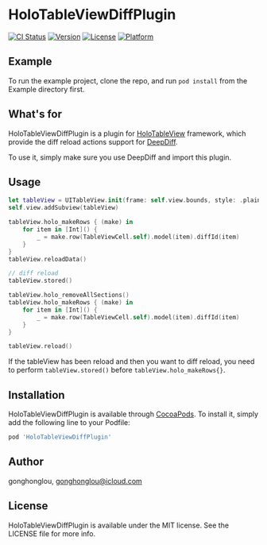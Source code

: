 # HoloTableViewDiffPlugin

[![CI Status](https://img.shields.io/travis/gonghonglou/HoloTableViewDiffPlugin.svg?style=flat)](https://travis-ci.org/gonghonglou/HoloTableViewDiffPlugin)
[![Version](https://img.shields.io/cocoapods/v/HoloTableViewDiffPlugin.svg?style=flat)](https://cocoapods.org/pods/HoloTableViewDiffPlugin)
[![License](https://img.shields.io/cocoapods/l/HoloTableViewDiffPlugin.svg?style=flat)](https://cocoapods.org/pods/HoloTableViewDiffPlugin)
[![Platform](https://img.shields.io/cocoapods/p/HoloTableViewDiffPlugin.svg?style=flat)](https://cocoapods.org/pods/HoloTableViewDiffPlugin)

## Example

To run the example project, clone the repo, and run `pod install` from the Example directory first.

## What's for

HoloTableViewDiffPlugin is a plugin for [HoloTableView](https://github.com/gonghonglou/HoloTableView) framework, which provide the diff reload actions support for [DeepDiff](https://github.com/onmyway133/DeepDiff).

To use it, simply make sure you use DeepDiff and import this plugin.

## Usage

```swift
let tableView = UITableView.init(frame: self.view.bounds, style: .plain)
self.view.addSubview(tableView)

tableView.holo_makeRows { (make) in
    for item in [Int]() {
        _ = make.row(TableViewCell.self).model(item).diffId(item)
    }
}
tableView.reloadData()

// diff reload
tableView.stored()

tableView.holo_removeAllSections()
tableView.holo_makeRows { (make) in
    for item in [Int]() {
        _ = make.row(TableViewCell.self).model(item).diffId(item)
    }
}

tableView.reload()
```
If the tableView has been reload and then you want to diff reload, you need to perform `tableView.stored()` before `tableView.holo_makeRows{}`.

## Installation

HoloTableViewDiffPlugin is available through [CocoaPods](https://cocoapods.org). To install
it, simply add the following line to your Podfile:

```ruby
pod 'HoloTableViewDiffPlugin'
```

## Author

gonghonglou, gonghonglou@icloud.com

## License

HoloTableViewDiffPlugin is available under the MIT license. See the LICENSE file for more info.
